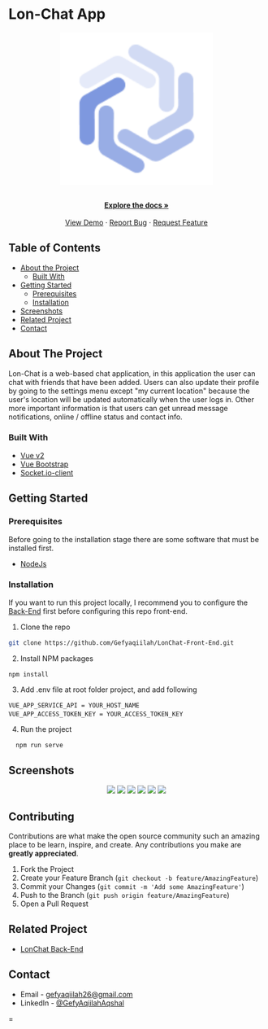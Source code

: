 <!--
*** Thanks for checking out this README Template. If you have a suggestion that would
*** make this better, please fork the repo and create a pull request or simply open
*** an issue with the tag "enhancement".
*** Thanks again! Now go create something AMAZING! :D
-->
<p align="center">
  <h1 align="">Lon-Chat App</h1>
  <p align="center">
    <img align="center" width="300"  src='./screenshots/logo.png' />
  </p>

  <p align="center">
    <br />
    <a href="https://github.com/Gefyaqiilah/LonChat-Front-End"><strong>Explore the docs »</strong></a>
    <br />
    <br />
    <a href="https://lonchat.netlify.app">View Demo</a>
    ·
    <a href="https://github.com/Gefyaqiilah/LonChat-Front-End">Report Bug</a>
    ·
    <a href="https://github.com/Gefyaqiilah/LonChat-Front-End">Request Feature</a>
  </p>
</p>

<!-- TABLE OF CONTENTS -->
## Table of Contents

* [About the Project](#about-the-project)
  * [Built With](#built-with)
* [Getting Started](#getting-started)
  * [Prerequisites](#prerequisites)
  * [Installation](#installation)
* [Screenshots](#screenshots)
* [Related Project](#related-project-backend)
* [Contact](#contact)



<!-- ABOUT THE PROJECT -->
## About The Project


Lon-Chat is a web-based chat application, in this application the user can chat with friends that have been added. Users can also update their profile by going to the settings menu except "my current location" because the user's location will be updated automatically when the user logs in. Other more important information is that users can get unread message notifications, online / offline status and contact info.

### Built With

* [Vue v2](https://vuejs.org/v2)
* [Vue Bootstrap](https://bootstrap-vue.org/)
* [Socket.io-client](https://socket.io/docs/v3/client-api/)


<!-- GETTING STARTED -->
## Getting Started

### Prerequisites

Before going to the installation stage there are some software that must be installed first.

* [NodeJs](https://nodejs.org/en/download/)

### Installation

If you want to run this project locally, I recommend you to configure the [Back-End](https://github.com/Gefyaqiilah/LonChat-Back-End) first before configuring this repo front-end.
1. Clone the repo
```sh
git clone https://github.com/Gefyaqiilah/LonChat-Front-End.git
```
2. Install NPM packages
```
npm install
```
3. Add .env file at root folder project, and add following
```sh
VUE_APP_SERVICE_API = YOUR_HOST_NAME
VUE_APP_ACCESS_TOKEN_KEY = YOUR_ACCESS_TOKEN_KEY
```
4. Run the project
```
  npm run serve
```



<!-- ROADMAP -->
## Screenshots

<p align='center'>
  <span>
      <image width="200" src='./screenshots/login.png' />
      <image width="200" src='./screenshots/register.png' />
      <image width="200" src='./screenshots/guide.png' />
      <image width="200" src='./screenshots/selected-chat.png' />
      <image width="200" src='./screenshots/contact-info.png' />
      <image width="200" src='./screenshots/profile.png' />
     

<!-- CONTRIBUTING -->
## Contributing

Contributions are what make the open source community such an amazing place to be learn, inspire, and create. Any contributions you make are **greatly appreciated**.

1. Fork the Project
2. Create your Feature Branch (`git checkout -b feature/AmazingFeature`)
3. Commit your Changes (`git commit -m 'Add some AmazingFeature'`)
4. Push to the Branch (`git push origin feature/AmazingFeature`)
5. Open a Pull Request



## Related Project
- [LonChat Back-End](https://github.com/Gefyaqiilah/LonChat-Back-End)


<!-- CONTACT -->
## Contact

- Email - gefyaqiilah26@gmail.com
- LinkedIn - [@GefyAqiilahAqshal](https://linkedin.com/in/gefyaqiilahaqshal)





=
